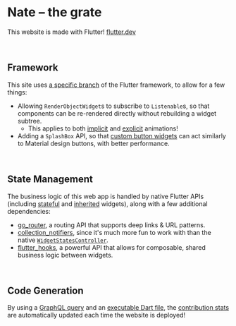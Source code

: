 # Nate – the grate

This website is made with Flutter! [flutter.dev](https://flutter.dev/)

<br>

## Framework

This site uses [a specific branch](https://github.com/nate-thegrate/flutter/tree/nate-thegrate.com) of the Flutter framework, to allow for a few things:

- Allowing `RenderObjectWidget`s to subscribe to `Listenable`s, so that components can be re-rendered directly without rebuilding a widget subtree.
  - This applies to both [implicit](https://api.flutter.dev/flutter/widgets/ImplicitlyAnimatedWidget-class.html) and [explicit](https://api.flutter.dev/flutter/animation/AnimationController-class.html) animations!
- Adding a `SplashBox` API, so that [custom button widgets](./lib/projects/dx/dx_button.dart) can act similarly to Material design buttons, with better performance.

<br>

## State Management

The business logic of this web app is handled by native Flutter APIs (including [stateful](https://api.flutter.dev/flutter/widgets/StatefulWidget-class.html) and [inherited](https://api.flutter.dev/flutter/widgets/InheritedWidget-class.html) widgets), along with a few additional dependencies:

- [go_router](https://pub.dev/packages/go_router), a routing API that supports deep links & URL patterns.
- [collection_notifiers](https://pub.dev/packages/collection_notifiers), since it's much more fun to work with than the native [`WidgetStatesController`](https://api.flutter.dev/flutter/widgets/WidgetStatesController-class.html).
- [flutter_hooks](https://pub.dev/packages/flutter_hooks), a powerful API that allows for composable, shared business logic between widgets.

<br>

## Code Generation

By using a [GraphQL query](./update_pull_requests/pr_query.gql) and an [executable Dart file](./update_pull_requests/update_pull_requests.dart), the [contribution stats](https://nate-thegrate.com/#/stats) are automatically updated each time the website is deployed!
